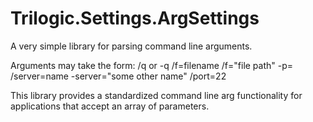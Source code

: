 # Trilogic.Settings.ArgSettings
A very simple library for parsing command line arguments.

Arguments may take the form:
  /q or -q
  /f=filename
  /f="file path"
  -p=
  /server=name
  -server="some other name"
  /port=22

This library provides a standardized command line arg functionality for applications that accept an array of parameters.
